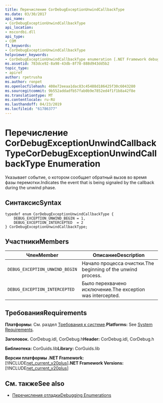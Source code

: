 ```yaml
---
title: Перечисление CorDebugExceptionUnwindCallbackType
ms.date: 03/30/2017
api_name:
- CorDebugExceptionUnwindCallbackType
api_location:
- mscordbi.dll
api_type:
- COM
f1_keywords:
- CorDebugExceptionUnwindCallbackType
helpviewer_keywords:
- CorDebugExceptionUnwindCallbackType enumeration [.NET Framework debugging]
ms.assetid: 783dce92-8a98-43db-8f78-888d943dd5b2
topic_type:
- apiref
author: rpetrusha
ms.author: ronpet
ms.openlocfilehash: 408e72eeaa1dac83c45488d186425f30c6043280
ms.sourcegitcommit: 9b552addadfb57fab0b9e7852ed4f1f1b8a42f8e
ms.translationtype: MT
ms.contentlocale: ru-RU
ms.lasthandoff: 04/23/2019
ms.locfileid: "61786377"
---
```

# <a name="cordebugexceptionunwindcallbacktype-enumeration"></a><span data-ttu-id="866d5-102">Перечисление CorDebugExceptionUnwindCallbackType</span><span class="sxs-lookup"><span data-stu-id="866d5-102">CorDebugExceptionUnwindCallbackType Enumeration</span></span>
<span data-ttu-id="866d5-103">Указывает событие, о котором сообщает обратный вызов во время фазы перемотки.</span><span class="sxs-lookup"><span data-stu-id="866d5-103">Indicates the event that is being signaled by the callback during the unwind phase.</span></span>  
  
## <a name="syntax"></a><span data-ttu-id="866d5-104">Синтаксис</span><span class="sxs-lookup"><span data-stu-id="866d5-104">Syntax</span></span>  
  
```  
typedef enum CorDebugExceptionUnwindCallbackType {  
    DEBUG_EXCEPTION_UNWIND_BEGIN = 1,  
    DEBUG_EXCEPTION_INTERCEPTED  = 2  
} CorDebugExceptionUnwindCallbackType;  
```  
  
## <a name="members"></a><span data-ttu-id="866d5-105">Участники</span><span class="sxs-lookup"><span data-stu-id="866d5-105">Members</span></span>  
  
|<span data-ttu-id="866d5-106">Член</span><span class="sxs-lookup"><span data-stu-id="866d5-106">Member</span></span>|<span data-ttu-id="866d5-107">Описание</span><span class="sxs-lookup"><span data-stu-id="866d5-107">Description</span></span>|  
|------------|-----------------|  
|`DEBUG_EXCEPTION_UNWIND_BEGIN`|<span data-ttu-id="866d5-108">Начало процесса очистки.</span><span class="sxs-lookup"><span data-stu-id="866d5-108">The beginning of the unwind process.</span></span>|  
|`DEBUG_EXCEPTION_INTERCEPTED`|<span data-ttu-id="866d5-109">Было перехвачено исключение.</span><span class="sxs-lookup"><span data-stu-id="866d5-109">The exception was intercepted.</span></span>|  
  
## <a name="requirements"></a><span data-ttu-id="866d5-110">Требования</span><span class="sxs-lookup"><span data-stu-id="866d5-110">Requirements</span></span>  
 <span data-ttu-id="866d5-111">**Платформы:** См. раздел [Требования к системе](../../../../docs/framework/get-started/system-requirements.md).</span><span class="sxs-lookup"><span data-stu-id="866d5-111">**Platforms:** See [System Requirements](../../../../docs/framework/get-started/system-requirements.md).</span></span>  
  
 <span data-ttu-id="866d5-112">**Заголовок.** CorDebug.idl, CorDebug.h</span><span class="sxs-lookup"><span data-stu-id="866d5-112">**Header:** CorDebug.idl, CorDebug.h</span></span>  
  
 <span data-ttu-id="866d5-113">**Библиотека:** CorGuids.lib</span><span class="sxs-lookup"><span data-stu-id="866d5-113">**Library:** CorGuids.lib</span></span>  
  
 <span data-ttu-id="866d5-114">**Версии платформы .NET Framework:** [!INCLUDE[net_current_v20plus](../../../../includes/net-current-v20plus-md.md)]</span><span class="sxs-lookup"><span data-stu-id="866d5-114">**.NET Framework Versions:** [!INCLUDE[net_current_v20plus](../../../../includes/net-current-v20plus-md.md)]</span></span>  
  
## <a name="see-also"></a><span data-ttu-id="866d5-115">См. также</span><span class="sxs-lookup"><span data-stu-id="866d5-115">See also</span></span>

- [<span data-ttu-id="866d5-116">Перечисления отладки</span><span class="sxs-lookup"><span data-stu-id="866d5-116">Debugging Enumerations</span></span>](../../../../docs/framework/unmanaged-api/debugging/debugging-enumerations.md)
